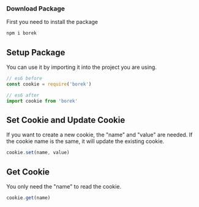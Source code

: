 ### Download Package
First you need to install the package
```js
npm i borek
```

## Setup Package
You can use it by importing it into the project you are using.
```js
// es6 before
const cookie = require('borek')
```
```js
// es6 after
import cookie from 'borek'
```

## Set Cookie and Update Cookie
If you want to create a new cookie, the "name" and "value" are needed.
If the cookie name is the same, it will update the existing cookie.
```js
cookie.set(name, value)
```

## Get Cookie
You only need the "name" to read the cookie.
```js
cookie.get(name)
```